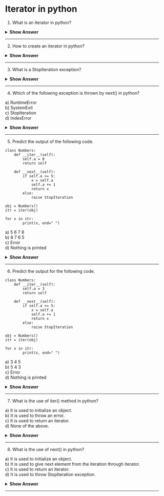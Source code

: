 # Iterator in python


1. What is an iterator in python?
<details><summary> <b>Show Answer</b> </summary> 
  
> Iterator allows to iterate or traverse through all the values of collection in python. It has two methods, __iter__() and __next__(). iter() method is similar to init() method, as it is used to initialize the objects but, it is returned an iterator. next() method is used to get the next element of the iteration.   

For example:
```python3
l = [1,2,3]
m =iter(l)

print(next(m))   #output: 1
print(next(m))   #output: 2
print(next(m))   #output: 3 
```
or 
  
```python3
l = [1,2,3]
m =iter(l)

for i in m:
    if i<=len(l):
        print(i, end=" ")    #output: 1 2 3
```
</details>

---
2. How to create an iterator in python?
<details><summary> <b>Show Answer</b> </summary> 
  
> To create a custom iterator in python, we can use __iter__() and __next__() method inside a class.

```python3
class Numbers:
    def __iter__(self):
        self.a = 1
        return self

    def __next__(self):
        if self.a <= 5:
            x = self.a
            self.a += 1
            return x
        else:
            raise StopIteration     # to stop the iteration.    

obj = Numbers()
itr = iter(obj)

for x in itr:
        print(x, end=" ")     # output: 1 2 3 4 5
```
</details> 

---
3. What is a StopIteration exception?
<details><summary> <b>Show Answer</b> </summary> 
  
> In python, it is raised by next() method when there is no element to be present for iteration. 
  </details>

---
4. Which of the following exception is thrown by next() in python?

a) RuntimeError    
b) SystemExit    
c) StopIteration     
d) IndexError    
<details><summary> <b>Show Answer</b> </summary> 
  
> Option c)
</details>

---
5. Predict the output of the following code.
```python3
class Numbers:
    def __iter__(self):
        self.a = 8
        return self

    def __next__(self):
        if self.a <= 5:
            x = self.a
            self.a += 1
            return x
        else:
            raise StopIteration

obj = Numbers()
itr = iter(obj)

for x in itr:
        print(x, end=" ")
```
a) 5 6 7 8  
b) 8 7 6 5  
c) Error  
d) Nothing is printed  
<details><summary> <b>Show Answer</b> </summary> 
  
> Option d)
<details><summary> <b>Explanation</b> </summary> 
  
> As the current value of a is more than 5, it will raise StopIteration exception and prints nothing in output screen.
  </details>
</details>
  
---
6. Predict the output for the following code.
```python3
class Numbers:
    def __iter__(self):
        self.a = 3
        return self

    def __next__(self):
        if self.a <= 5:
            x = self.a
            self.a += 1
            return x
        else:
            raise StopIteration

obj = Numbers()
itr = iter(obj)

for x in itr:
        print(x, end=" ")
```
a) 3 4 5  
b) 5 4 3  
c) Error  
d) Nothing is printed   
<details><summary> <b>Show Answer</b> </summary> 
  
> Option a)
<details><summary> <b>Explanation</b> </summary> 
  
> The initial value of a is 3 and it will increment by 1 until it reaches 5 in __next__() method. Therefore, we will get 3, 4 and 5 as an output.  
  </details>
</details>

---
7. What is the use of iter() method in python?

a) It is used to initialize an object.  
b) It is used to throw an error.  
c) It is used to return an iterator.  
d) None of the above.  
<details><summary> <b>Show Answer</b> </summary> 
  
> Option c)
<details><summary> <b>Explanation</b> </summary> 
  
> It returns an iterator and converts an iterable to an iterator. 
  </details>
</details>

---
8. What is the use of next() in python?

a) It is used to initialize an object.  
b) It is used to give next element from the iteration through iterator.  
c) It is used to return an iterator.  
d) It is used to throw StopIteration exception.  
<details><summary> <b>Show Answer</b> </summary> 
  
> Option b)
<details><summary> <b>Explanation</b> </summary> 
  
> next() method, in python, returns the next element from iterator.
  </details>
</details> 
  
---




